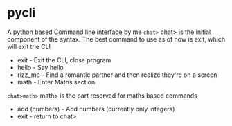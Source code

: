 # pycli
A python based Command line interface by me
``` chat> ```
chat> is the initial component of the syntax. The best command to use as of now is exit, which will exit the CLI
- exit - Exit the CLI, close program
- hello - Say hello
- rizz_me - Find a romantic partner and then realize they're on a screen
- math - Enter Maths section

``` chat>math> ```
math> is the part reserved for maths based commands
- add (numbers) - Add numbers (currently only integers)
- exit - return to chat>
